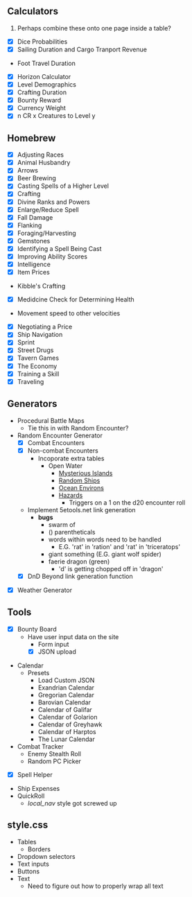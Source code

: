 ## Calculators
1. Perhaps combine these onto one page inside a table?
* [x] Dice Probabilities
* [x] Sailing Duration and Cargo Tranport Revenue
* Foot Travel Duration
* [x] Horizon Calculator
* [x] Level Demographics
* [x] Crafting Duration
* [x] Bounty Reward
* [x] Currency Weight
* [x] n CR x Creatures to Level y

## Homebrew
* [x] Adjusting Races
* [x] Animal Husbandry
* [x] Arrows
* [x] Beer Brewing
* [x] Casting Spells of a Higher Level
* [x] Crafting
* [x] Divine Ranks and Powers
* [x] Enlarge/Reduce Spell
* [x] Fall Damage
* [x] Flanking
* [x] Foraging/Harvesting
* [x] Gemstones
* [x] Identifying a Spell Being Cast
* [x] Improving Ability Scores
* [x] Intelligence
* [x] Item Prices
* Kibble's Crafting
* [x] Medidcine Check for Determining Health
* Movement speed to other velocities
* [x] Negotiating a Price
* [x] Ship Navigation
* [x] Sprint
* [x] Street Drugs
* [x] Tavern Games
* [x] The Economy
* [x] Training a Skill
* [x] Traveling

## Generators
* Procedural Battle Maps
    * Tie this in with Random Encounter?
* Random Encounter Generator
    * [x] Combat Encounters
    * [x] Non-combat Encounters
       * Incoporate extra tables
         * Open Water
            * [Mysterious Islands](https://5e.tools/variantrules.html#mysterious%20islands_gos)
            * [Random Ships](https://5e.tools/variantrules.html#random%20ships_gos)
            * [Ocean Environs](https://5e.tools/variantrules.html#ocean%20environs_gos)
            * [Hazards](https://5e.tools/variantrules.html#travel%20at%20sea_gos)
               * Triggers on a 1 on the d20 encounter roll 
    * Implement 5etools.net link generation
        * **bugs**
            * swarm of
            * () parentheticals
            * words within words need to be handled
                * E.G. 'rat' in 'ration' and 'rat' in 'triceratops'
            * giant something (E.G. giant wolf spider)
            * faerie dragon (green)
                * 'd' is getting chopped off in 'dragon'
    * [x] DnD Beyond link generation function
* [x] Weather Generator

## Tools
* [x] Bounty Board
    * Have user input data on the site
        * Form input
        * [x] JSON upload
* Calendar
    * Presets
        * Load Custom JSON
        * Exandrian Calendar
        * Gregorian Calendar
        * Barovian Calendar
        * Calendar of Galifar
        * Calendar of Golarion
        * Calendar of Greyhawk
        * Calendar of Harptos
        * The Lunar Calendar
* Combat Tracker
    * Enemy Stealth Roll
    * Random PC Picker
* [x] Spell Helper
* Ship Expenses
* QuickRoll
    * *local_nav* style got screwed up

## style.css
* Tables
    * Borders
* Dropdown selectors
* Text inputs
* Buttons
* Text
    * Need to figure out how to properly wrap all text
